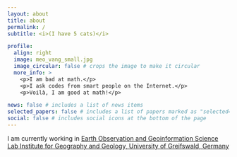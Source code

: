 ```yaml
---
layout: about
title: about
permalink: /
subtitle: <i>(I have 5 cats)</i>

profile:
  align: right
  image: meo_vang_small.jpg
  image_circular: false # crops the image to make it circular
  more_info: >
    <p>I am bad at math.</p>
    <p>I ask codes from smart people on the Internet.</p>
    <p>Voilà, I am good at math!</p>

news: false # includes a list of news items
selected_papers: false # includes a list of papers marked as "selected={true}"
social: false # includes social icons at the bottom of the page
---
```


I am currently working in <a href='https://geo.uni-greifswald.de/en/chairs/geographie/translate-to-english-fernerkundung-und-geoinformationsverarbeitung/'>Earth Observation and Geoinformation Science Lab Institute for Geography and Geology, University of Greifswald, Germany</a> 
